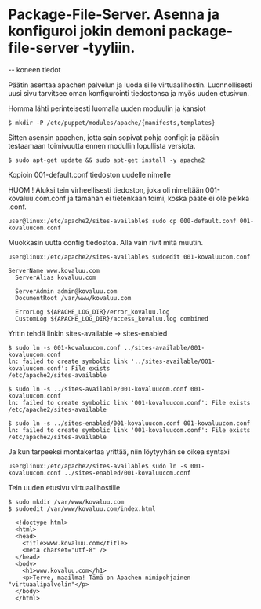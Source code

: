 #  Package-File-Server. Asenna ja konfiguroi jokin demoni package-file-server -tyyliin.

-- koneen tiedot

Päätin asentaa apachen palvelun ja luoda sille virtuaalihostin. Luonnollisesti uusi sivu tarvitsee oman konfigurointi tiedostonsa ja myös uuden etusivun.

Homma lähti perinteisesti luomalla uuden moduulin ja kansiot

    $ mkdir -P /etc/puppet/modules/apache/{manifests,templates}

Sitten asensin apachen, jotta sain sopivat pohja configit ja pääsin testaamaan toimivuutta ennen modullin lopullista versiota.

    $ sudo apt-get update && sudo apt-get install -y apache2

Kopioin 001-default.conf tiedoston uudelle nimelle

HUOM ! Aluksi tein virheellisesti tiedoston, joka oli nimeltään 001-kovaluu.com.conf ja tämähän ei tietenkään toimi, koska pääte ei ole pelkkä .conf.

    user@linux:/etc/apache2/sites-available$ sudo cp 000-default.conf 001-kovaluucom.conf

Muokkasin uutta config tiedostoa. Alla vain rivit mitä muutin.

    user@linux:/etc/apache2/sites-available$ sudoedit 001-kovaluucom.conf
    
    ServerName www.kovaluu.com
	  ServerAlias kovaluu.com

	  ServerAdmin admin@kovaluu.com
	  DocumentRoot /var/www/kovaluu.com

	  ErrorLog ${APACHE_LOG_DIR}/error_kovaluu.log
	  CustomLog ${APACHE_LOG_DIR}/access_kovaluu.log combined
    
Yritin tehdä linkin sites-available -> sites-enabled

    $ sudo ln -s 001-kovaluucom.conf ../sites-available/001-kovaluucom.conf 
    ln: failed to create symbolic link '../sites-available/001-kovaluucom.conf': File exists
    /etc/apache2/sites-available
    
    $ sudo ln -s ../sites-available/001-kovaluucom.conf 001-kovaluucom.conf 
    ln: failed to create symbolic link '001-kovaluucom.conf': File exists
    /etc/apache2/sites-available
    
    $ sudo ln -s ../sites-enabled/001-kovaluucom.conf 001-kovaluucom.conf 
    ln: failed to create symbolic link '001-kovaluucom.conf': File exists
    /etc/apache2/sites-available
    
Ja kun tarpeeksi montakertaa yrittää, niin löytyyhän se oikea syntaxi

    user@linux:/etc/apache2/sites-available$ sudo ln -s 001-kovaluucom.conf ../sites-enabled/001-kovaluucom.conf
    
    
Tein uuden etusivu virtuaalihostille

    $ sudo mkdir /var/www/kovaluu.com
    $ sudoedit /var/www/kovaluu.com/index.html 
    
      <!doctype html>
      <html>
      <head>
        <title>www.kovaluu.com</title>
        <meta charset="utf-8" />
      </head>
      <body>
        <h1>www.kovaluu.com</h1>
        <p>Terve, maailma! Tämä on Apachen nimipohjainen "virtuaalipalvelin"</p>
      </body>
      </html>

